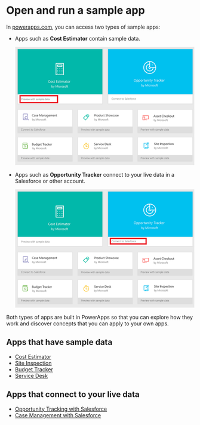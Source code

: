 <properties
	pageTitle="Open and run a sample app | Microsoft PowerApps"
	description="Step-by-step instructions for opening and running a sample app in powerapps.com."
	services=""
	suite="powerapps"
	documentationCenter="na"
	authors="linhtranms"
	manager="erikre"
	editor=""
	tags=""/>

<tags
   ms.service="powerapps"
   ms.devlang="na"
   ms.topic="article"
   ms.tgt_pltfrm="na"
   ms.workload="na"
   ms.date="04/16/2016"
   ms.author="litran"/>

# Open and run a sample app #
In [powerapps.com](http://web.powerapps.com), you can access two types of sample apps:

- Apps such as **Cost Estimator** contain sample data.

	![Sample app with sample data](./media/open-and-run-a-sample-app/sample-app-with-sample-data.png)

- Apps such as **Opportunity Tracker** connect to your live data in a Salesforce or other account.

	![Sample app with sample data](./media/open-and-run-a-sample-app/sample-app-with-your-data.png)

Both types of apps are built in PowerApps so that you can explore how they work and discover concepts that you can apply to your own apps.

## Apps that have sample data ##

- [Cost Estimator](cost-estimator.md)
- [Site Inspection](site-inspection.md)
- [Budget Tracker](budget-tracker.md)
- [Service Desk](service-desk.md)

## Apps that connect to your live data ##

- [Opportunity Tracking with Salesforce](opportunity-tracking-salesforce.md)
- [Case Management with Salesforce](case-management-salesforce.md)

